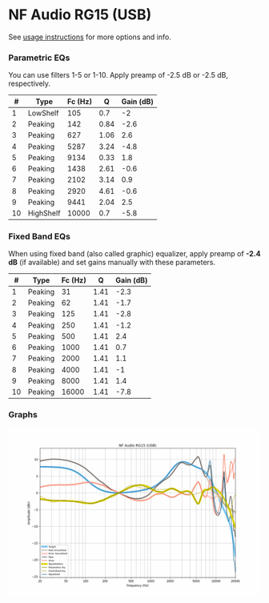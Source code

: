 # NF Audio RG15 (USB)
See [usage instructions](https://github.com/jaakkopasanen/AutoEq#usage) for more options and info.

### Parametric EQs
You can use filters 1-5 or 1-10. Apply preamp of -2.5 dB or -2.5 dB, respectively.

|   # | Type      |   Fc (Hz) |    Q |   Gain (dB) |
|-----|-----------|-----------|------|-------------|
|   1 | LowShelf  |       105 | 0.7  |        -2   |
|   2 | Peaking   |       142 | 0.84 |        -2.6 |
|   3 | Peaking   |       627 | 1.06 |         2.6 |
|   4 | Peaking   |      5287 | 3.24 |        -4.8 |
|   5 | Peaking   |      9134 | 0.33 |         1.8 |
|   6 | Peaking   |      1438 | 2.61 |        -0.6 |
|   7 | Peaking   |      2102 | 3.14 |         0.9 |
|   8 | Peaking   |      2920 | 4.61 |        -0.6 |
|   9 | Peaking   |      9441 | 2.04 |         2.5 |
|  10 | HighShelf |     10000 | 0.7  |        -5.8 |

### Fixed Band EQs
When using fixed band (also called graphic) equalizer, apply preamp of **-2.4 dB** (if available) and set gains manually with these parameters.

|   # | Type    |   Fc (Hz) |    Q |   Gain (dB) |
|-----|---------|-----------|------|-------------|
|   1 | Peaking |        31 | 1.41 |        -2.3 |
|   2 | Peaking |        62 | 1.41 |        -1.7 |
|   3 | Peaking |       125 | 1.41 |        -2.8 |
|   4 | Peaking |       250 | 1.41 |        -1.2 |
|   5 | Peaking |       500 | 1.41 |         2.4 |
|   6 | Peaking |      1000 | 1.41 |         0.7 |
|   7 | Peaking |      2000 | 1.41 |         1.1 |
|   8 | Peaking |      4000 | 1.41 |        -1   |
|   9 | Peaking |      8000 | 1.41 |         1.4 |
|  10 | Peaking |     16000 | 1.41 |        -7.8 |

### Graphs
![](./NF%20Audio%20RG15%20(USB).png)

